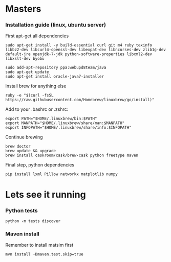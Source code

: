# Masters

### Installation guide (linux, ubuntu server)

First apt-get all dependencies

```
sudo apt-get install -y build-essential curl git m4 ruby texinfo libbz2-dev libcurl4-openssl-dev libexpat-dev libncurses-dev zlib1g-dev default-jre openjdk-7-jdk python-software-properties libxml2-dev libxslt-dev byobu

sudo add-apt-repository ppa:webupd8team/java
sudo apt-get update
sudo apt-get install oracle-java7-installer
```

Install brew for anything else
```
ruby -e "$(curl -fsSL https://raw.githubusercontent.com/Homebrew/linuxbrew/go/install)"
```

Add to your .bashrc or .zshrc:
```
export PATH="$HOME/.linuxbrew/bin:$PATH"
export MANPATH="$HOME/.linuxbrew/share/man:$MANPATH"
export INFOPATH="$HOME/.linuxbrew/share/info:$INFOPATH"
```

Continue brewing
```
brew doctor
brew update && upgrade
brew install caskroom/cask/brew-cask python freetype maven
```

Final step, python dependencies
```
pip install lxml Pillow networkx matplotlib numpy
```


# Lets see it running
### Python tests
```
python -m tests discover
```
### Maven install
Remember to install matsim first
```
mvn install -Dmaven.test.skip=true
```